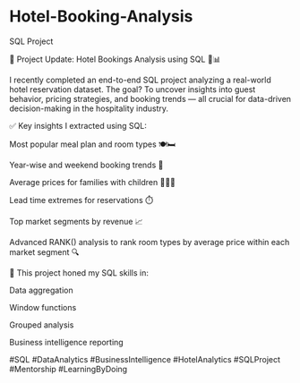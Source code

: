 # Hotel-Booking-Analysis
SQL Project

🚨 Project Update: Hotel Bookings Analysis using SQL 🏨📊

I recently completed an end-to-end SQL project analyzing a real-world hotel reservation dataset. The goal? To uncover insights into guest behavior, pricing strategies, and booking trends — all crucial for data-driven decision-making in the hospitality industry.

✅ Key insights I extracted using SQL:

Most popular meal plan and room types 🍽️🛏️

Year-wise and weekend booking trends 📅

Average prices for families with children 👨‍👩‍👧

Lead time extremes for reservations ⏱️

Top market segments by revenue 📈

Advanced RANK() analysis to rank room types by average price within each market segment 🔍

🧠 This project honed my SQL skills in:

Data aggregation

Window functions

Grouped analysis

Business intelligence reporting

#SQL #DataAnalytics #BusinessIntelligence #HotelAnalytics #SQLProject #Mentorship #LearningByDoing
